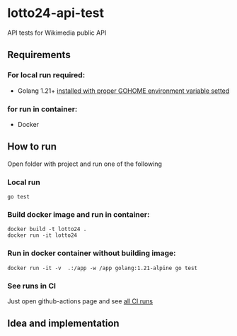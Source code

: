 # lotto24-api-test

API tests for Wikimedia public API

## Requirements

### For local run required:

* Golang 1.21+ [installed with proper GOHOME environment variable setted](https://go.dev/doc/install)

### for run in container:   

* Docker

## How to run

Open folder with project and run one of the following

### Local run

```
go test
```

### Build docker image and run in container:

```
docker build -t lotto24 .
docker run -it lotto24
```

### Run in docker container without building image:

```
docker run -it -v  .:/app -w /app golang:1.21-alpine go test
```

### See runs in CI

Just open github-actions page and see [all CI runs](https://github.com/temagi/lotto24-api-test/actions)


## Idea and implementation

